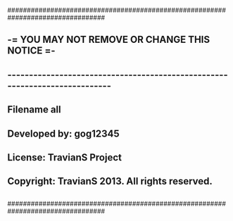 #################################################################################
##              -= YOU MAY NOT REMOVE OR CHANGE THIS NOTICE =-                                                                 ##
## ---------------------------------------------------------------------------                                                                                                  ##
##  Filename      all                                                                                                                                                     ##
##  Developed by:  gog12345                                                                                                                                                 ##
##  License:       TravianS  Project                                                                                                                                           ##
##  Copyright:     TravianS  2013. All rights reserved.                                                                                                       ##
##                                                                                                                                                                                                  ##
#################################################################################
